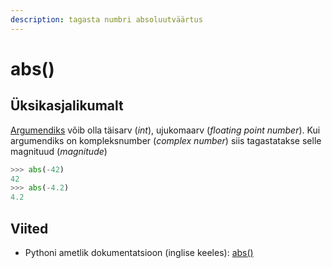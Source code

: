 ```yaml
---
description: tagasta numbri absoluutväärtus
---
```


# abs\(\)

## Üksikasjalikumalt

[Argumendiks](../../terminid/sonastik/argument.md) võib olla täisarv \(_int_\), ujukomaarv \(_floating point number_\). Kui argumendiks on kompleksnumber \(_complex number_\) siis tagastatakse selle magnituud \(_magnitude_\)

```python
>>> abs(-42)
42
>>> abs(-4.2)
4.2
```

## Viited

* Pythoni ametlik dokumentatsioon \(inglise keeles\): [abs\(\)](https://docs.python.org/3/library/functions.html#abs)

